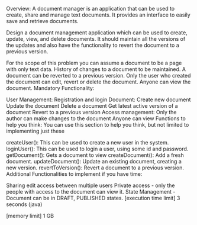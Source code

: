 Overview:
A document manager is an application that can be used to create, share and manage text documents. It provides an interface to easily save and retrieve documents.

Design a document management application which can be used to create, update, view, and delete documents. It should maintain all the versions of the updates and also have the functionality to revert the document to a previous version.

For the scope of this problem you can assume a document to be a page with only text data.
History of changes to a document to be maintained.
A document can be reverted to a previous version.
Only the user who created the document can edit, revert or delete the document. Anyone can view the document.
Mandatory Functionality:

User Management: Registration and login
Document:
Create new document
Update the document
Delete a document
Get latest active version of a document
Revert to a previous version
Access management:
Only the author can make changes to the document
Anyone can view
Functions to help you think:
You can use this section to help you think, but not limited to implementing just these

createUser(): This can be used to create a new user in the system.
loginUser(): This can be used to login a user, using some id and password.
getDocument(): Gets a document to view
createDocument(): Add a fresh document.
updateDocument(): Update an existing document, creating a new version.
revertToVersion(): Revert a document to a previous version.
Additional Functionalities to implement if you have time:

Sharing edit access between multiple users
Private access - only the people with access to the document can view it.
State Management - Document can be in DRAFT, PUBLISHED states.
[execution time limit] 3 seconds (java)

[memory limit] 1 GB